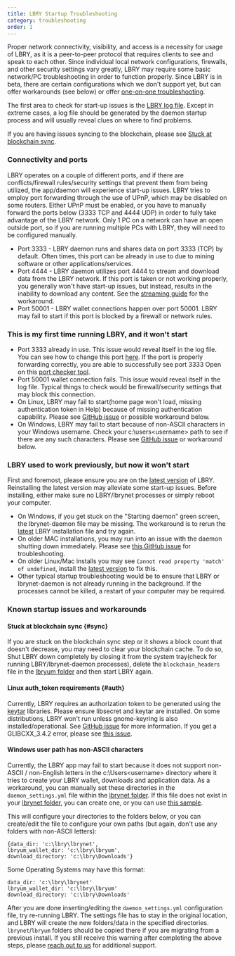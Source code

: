 ```yaml
---
title: LBRY Startup Troubleshooting
category: troubleshooting
order: 1
---
```


Proper network connectivity, visibility, and access is a necessity for usage of LBRY, as it is a peer-to-peer protocol that requires clients to see and speak to each other. Since individual local network configurations, firewalls, and other security settings vary greatly, LBRY may require some basic network/PC troubleshooting in order to function properly. Since LBRY is in beta, there are certain configurations which we don't support yet, but can offer workarounds (see below) or offer [one-on-one troubleshooting](https://lbry.io/faq/how-to-report-bugs). 

The first area to check for start-up issues is the [LBRY log file](https://lbry.io/faq/how-to-find-lbry-log-file). Except in extreme cases, a log file should be generated by the daemon startup process and will usually reveal clues on where to find problems. 

If you are having issues syncing to the blockchain, please see [Stuck at blockchain sync](#sync).
### Connectivity and ports
LBRY operates on a couple of different ports, and if there are conflicts/firewall rules/security settings that prevent them from being utilized, the app/daemon will experience start-up issues. LBRY tries to employ port forwarding through the use of UPnP, which may be disabled on some routers. Either UPnP must be enabled, or you have to manually forward the ports below (3333 TCP and 4444 UDP) in order to fully take advantage of the LBRY network. Only 1 PC on a network can have an open outside port, so if you are running multiple PCs with LBRY, they will need to be configured manually. 

- Port 3333 - LBRY daemon runs and shares data on port 3333 (TCP) by default. Often times, this port can be already in use to due to mining software or other applications/services. 
- Port 4444 - LBRY daemon utilizes port 4444 to stream and download data from the LBRY network. If this port is taken or not working properly, you generally won't have start-up issues, but instead, results in the inability to download any content. See the [streaming guide](https://lbry.io/faq/unable-to-stream) for the workaround. 
- Port 50001 - LBRY wallet connections happen over port 50001. LBRY may fail to start if this port is blocked by a firewall or network rules. 

### This is my first time running LBRY, and it won't start
- Port 3333 already in use. This issue would reveal itself in the log file. You can see how to change this port [here](https://lbry.io/faq/how-to-change-port). If the port is properly forwarding correctly, you are able to successfully see port 3333 Open on this [port checker tool](http://www.canyouseeme.org). 
- Port 50001 wallet connection fails. This issue would reveal itself in the log file. Typical things to check would be firewall/security settings that may block this connection. 
- On Linux, LBRY may fail to start(home page won't load, missing authentication token in Help) because of missing authentication capability. Please see [GitHub issue](https://github.com/lbryio/lbry-desktop/issues/386) or possible workaround below.
- On Windows, LBRY may fail to start because of non-ASCII characters in your Windows username. Check your c:\users\<username> path to see if there are any such characters. Please see [GitHub issue](https://github.com/lbryio/lbry/issues/794) or workaround below.

### LBRY used to work previously, but now it won't start
First and foremost, please ensure you are on the [latest version](https://lbry.io/get) of LBRY. Reinstalling the latest version may alleviate some start-up issues. Before installing, either make sure no LBRY/lbrynet processes or simply reboot your computer. 

- On Windows, if you get stuck on the "Starting daemon" green screen, the lbrynet-daemon file may be missing. The workaround is to rerun the [latest](https://lbry.io/get) LBRY installation file and try again.
- On older MAC installations, you may run into an issue with the daemon shutting down immediately. Please see [this GitHub issue](https://github.com/lbryio/lbry-desktop/issues/291) for troubleshooting. 
- On older Linux/Mac installs you may see `Cannot read property 'match' of undefined`, install the [latest version](https://lbry.io/get) to fix this. 
- Other typical startup troubleshooting would be to ensure that LBRY or lbrynet-daemon is not already running in the background. If the processes cannot be killed, a restart of your computer may be required.

### Known startup issues and workarounds
#### Stuck at blockchain sync {#sync}
If you are stuck on the blockchain sync step or it shows a block count that doesn't decrease, you may need to clear your blockchain cache. To do so, Shut LBRY down completely by closing it from the system tray(check for running LBRY/lbrynet-daemon processes), delete the `blockchain_headers` file in the [lbryum folder](https://lbry.io/faq/lbry-directories) and then start LBRY again.
#### Linux auth_token requirements {#auth}
Currently, LBRY requires an authorization token to be generated using the [keytar](https://github.com/atom/node-keytar) libraries. Please ensure libsecret and keytar are installed. On some distributions, LBRY won't run unless gnome-keyring is also installed/operational. See [GitHub issue](https://github.com/lbryio/lbry-desktop/issues/386) for more information. If you get a GLIBCXX_3.4.2 error, please see [this issue](https://github.com/lbryio/lbry-desktop/issues/423#issuecomment-327519486).
#### Windows user path has non-ASCII characters
Currently, the LBRY app may fail to start because it does not support non-ASCII / non-English letters in the c:\Users\<username> directory where it tries to create your LBRY wallet, downloads and application data. As a workaround, you can manually set these directories in the `daemon_settings.yml` file within the [lbrynet folder](https://lbry.io/faq/lbry-directories). If this file does not exist in your [lbrynet folder](https://lbry.io/faq/lbry-directories), you can create one, or you can use [this sample](https://goo.gl/opybNE).

This will configure your directories to the folders below, or you can create/edit the file to configure your own paths (but again, don't use any folders with non-ASCII letters):
```
{data_dir: 'c:\lbry\lbrynet',
lbryum_wallet_dir: 'c:\lbry\lbryum',
download_directory: 'c:\lbry\Downloads'}
```
Some Operating Systems may have this format:
```
data_dir: 'c:\lbry\lbrynet'
lbryum_wallet_dir: 'c:\lbry\lbryum'
download_directory: 'c:\lbry\Downloads'
```
After you are done inserting/editing the `daemon_settings.yml` configuration file, try re-running LBRY. The settings file has to stay in the original location, and LBRY will create the new folders/data in the specified directories. `lbrynet`/`lbryum` folders should be copied there if you are migrating from a previous install. If you still receive this warning after completing the above steps, please [reach out to us](https://lbry.io/faq/how-to-report-bugs) for additional support. 
